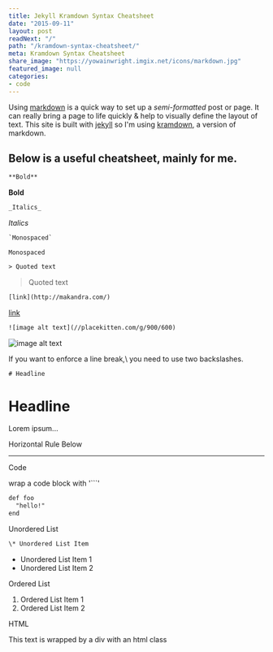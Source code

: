 ```yaml
---
title: Jekyll Kramdown Syntax Cheatsheet
date: "2015-09-11"
layout: post
readNext: "/"
path: "/kramdown-syntax-cheatsheet/"
meta: Kramdown Syntax Cheatsheet
share_image: "https://yowainwright.imgix.net/icons/markdown.jpg"
featured_image: null
categories:
- code
---
```


Using [markdown](http://daringfireball.net/projects/markdown/) is a quick way to set up a _semi-formatted_ post or page. It can really bring a page to life quickly &amp; help to visually define the layout of text. This site is built with [jekyll](http://jekyllrb.com) so I'm using [kramdown](http://kramdown.gettalong.org/), a version of markdown.

## Below is a useful cheatsheet, mainly for me.

```html
**Bold**
```

**Bold**

```html
_Italics_
```

_Italics_

```html
`Monospaced`
```

`Monospaced`

```html
> Quoted text
```

> Quoted text

```html
[link](http://makandra.com/)
```

[link](http://makandra.com/)

```html
![image alt text](//placekitten.com/g/900/600)
```

![image alt text](//placekitten.com/g/900/600)

If you want to enforce a line break,\\
you need to use two backslashes.

```html
# Headline
```

# Headline
Lorem ipsum...

Horizontal Rule Below

------------------------

Code

wrap a code block with '```'

```html
def foo
  "hello!"
end
```

Unordered List

```html
\* Unordered List Item
```

* Unordered List Item 1
* Unordered List Item 2

Ordered List

1. Ordered List Item 1
2. Ordered List Item 2

HTML

<p class="html-example">This text is wrapped by a div with an html class</p>
